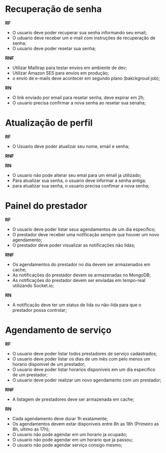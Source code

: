 # Recuperação de senha

**RF**

- O usuario deve poder recuperar sua senha informando seu email;
- O uduario deve receber um e-mail com instruções de recuperação de senha;
- O usuario deve poder resetar sua senha;

**RNF**

- Utilizar Mailtrap para testar envios em ambiente de dev;
- Utilizar Amazon SES para envios em produção;
- o envio de e-mails deve acontecer em segundo plano (bakckgroud job);

**RN**

- O link enviado por email para resetar senha, deve expirar em 2h;
- O usuario precisa confirmar a nova senha ao resetar sua senaha;

# Atualização de perfil

**RF**

- O Usuario deve poder atualizar seu nome, email e senha;

**RNF**



**RN**

- O usuario não pode alterar seu emal para um email ja utilizado;
- Para atualizar sua senha, o usuario deve informar a senha antiga;
- para atualizar sua senha, o usuario precisa confimar a nova senha;

# Painel do prestador

**RF**

- O usuario deve poder listar seus agendamentos de um dia especifico;
- O prestador deve receber uma notificação sempre que houver um novo agendamento;
- O prestador deve poder visualizar as notificações não lidas;

**RNF**

- Os agendamentos do prestador no dia devem ser armazenados em cache;
- As notificações do prestador devem se armazenadas no MongoDB;
- As notificações do prestador devem ser enviadas em tempo-real utilizando Socket.io;

**RN**

- A notificação deve ter um status de lida ou não-lida para que o prestador possa controlar;

# Agendamento de serviço

**RF**

- O usuario deve poder listar todos prestadores de serviço cadastrados;
- O usuario deve poder listar os dias de um mês com pelo menos um horario disponivel de um prestador;
- O usuario deve poder listar horarios disponiveis em um dia especifico de um prestador;
- O usuario deve poder realizar um novo agendamento com um prestador;

**RNF**

- A listagem de prestadores deve ser armazenada em cache;

**RN**

- Cada agendamento deve durar 1h exatamente;
- Os agendamentos devem estar disponiveis entre 8h as 18h (Primeiro as 8h, ultimo as 17h);
- O usuario não pode agendar em um horario ja ocupado;
- O usuario não pode agendar em um horario que ja passou;
- O usuario não pode agendar serviço consigo mesmo;
